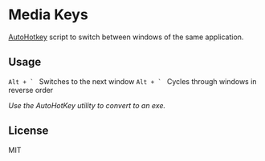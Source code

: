 Media Keys
==========

[AutoHotkey] script to switch between windows of the same application. 

Usage
-----

``Alt + ` `` Switches to the next window
``Alt + ` `` Cycles through windows in reverse order

_Use the AutoHotKey utility to convert to an exe._

License
-------

MIT

[AutoHotkey]:http://www.autohotkey.com/